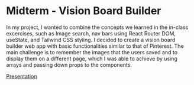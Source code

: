 # Midterm - Vision Board Builder

In my project, I wanted to combine the concepts we learned in the in-class excercises, such as Image search, nav bars using React Router DOM, useState, and Tailwind CSS styling. I decided to create a vision board builder web app with basic functionalities similar to that of Pinterest. The main challenge is to remember the images that the users saved and to display them on a different page, which I was able to achieve by using arrays and passing down props to the components.

[Presentation](https://docs.google.com/presentation/d/1WmGBiAJ3-R_MK0PPydiIZFCDPpxwq_KJZE6LQfwEZgk/edit?usp=sharing)

